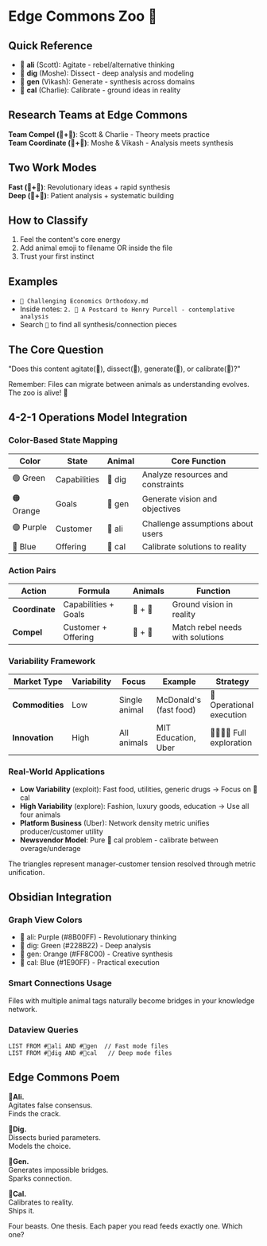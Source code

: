 # Edge Commons Zoo 🦁

## Quick Reference
- 👾 **ali** (Scott): Agitate - rebel/alternative thinking
- 🐢 **dig** (Moshe): Dissect - deep analysis and modeling  
- 🐅 **gen** (Vikash): Generate - synthesis across domains
- 🐙 **cal** (Charlie): Calibrate - ground ideas in reality

## Research Teams at Edge Commons
**Team Compel (👾+🐙)**: Scott & Charlie - Theory meets practice  
**Team Coordinate (🐢+🐅)**: Moshe & Vikash - Analysis meets synthesis  

## Two Work Modes
**Fast (👾+🐅)**: Revolutionary ideas + rapid synthesis  
**Deep (🐢+🐙)**: Patient analysis + systematic building

## How to Classify
1. Feel the content's core energy
2. Add animal emoji to filename OR inside the file
3. Trust your first instinct

## Examples
- `👾 Challenging Economics Orthodoxy.md`
- Inside notes: `2. 🐢 A Postcard to Henry Purcell - contemplative analysis`
- Search `🐅` to find all synthesis/connection pieces

## The Core Question
"Does this content agitate(👾), dissect(🐢), generate(🐅), or calibrate(🐙)?"

Remember: Files can migrate between animals as understanding evolves. The zoo is alive! 🌱

## 4-2-1 Operations Model Integration

### Color-Based State Mapping
| Color     | State        | Animal | Core Function                     |
| --------- | ------------ | ------ | --------------------------------- |
| 🟢 Green  | Capabilities | 🐢 dig | Analyze resources and constraints |
| 🟠 Orange | Goals        | 🐅 gen | Generate vision and objectives    |
| 🟣 Purple | Customer     | 👾 ali | Challenge assumptions about users |
| 🔴 Blue   | Offering     | 🐙 cal | Calibrate solutions to reality    |

### Action Pairs
| Action | Formula | Animals | Function |
|--------|---------|---------|----------|
| **Coordinate** | Capabilities + Goals | 🐢 + 🐅 | Ground vision in reality |
| **Compel** | Customer + Offering | 👾 + 🐙 | Match rebel needs with solutions |

### Variability Framework
| Market Type | Variability | Focus | Example | Strategy |
|-------------|-------------|-------|---------|----------|
| **Commodities** | Low | Single animal | McDonald's (fast food) | 🐙 Operational execution |
| **Innovation** | High | All animals | MIT Education, Uber | 👾🐢🐅🐙 Full exploration |

### Real-World Applications
- **Low Variability** (exploit): Fast food, utilities, generic drugs → Focus on 🐙 cal
- **High Variability** (explore): Fashion, luxury goods, education → Use all four animals
- **Platform Business** (Uber): Network density metric unifies producer/customer utility
- **Newsvendor Model**: Pure 🐙 cal problem - calibrate between overage/underage

The triangles represent manager-customer tension resolved through metric unification.

## Obsidian Integration

### Graph View Colors
- 👾 ali: Purple (#8B00FF) - Revolutionary thinking
- 🐢 dig: Green (#228B22) - Deep analysis  
- 🐅 gen: Orange (#FF8C00) - Creative synthesis
- 🐙 cal: Blue (#1E90FF) - Practical execution

### Smart Connections Usage
Files with multiple animal tags naturally become bridges in your knowledge network.

### Dataview Queries
```dataview
LIST FROM #👾ali AND #🐅gen  // Fast mode files
LIST FROM #🐢dig AND #🐙cal   // Deep mode files
```

## Edge Commons Poem
**👾Ali.**  
Agitates false consensus.  
Finds the crack.

**🐢Dig.**  
Dissects buried parameters.  
Models the choice.

**🐅Gen.**  
Generates impossible bridges.  
Sparks connection.

**🐙Cal.**  
Calibrates to reality.  
Ships it.

Four beasts. One thesis. 
Each paper you read feeds exactly one. 
Which one?